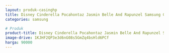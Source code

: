 ```yaml
---
layout: produk-casinghp
title: Disney Cinderella Pocahontaz Jasmin Belle And Rapunzel Samsung Galaxy S9 Case
categories: samsung

# Produk
product-title: Disney Cinderella Pocahontaz Jasmin Belle And Rapunzel Samsung Galaxy S9 Case
image-drive: 1KJHF2QP3e3d6nG08s5GmZq4bsHld6PCf
harga: 90000
---
```

